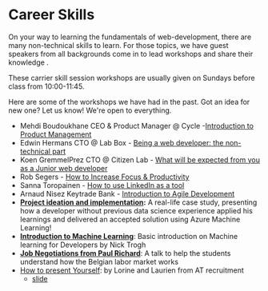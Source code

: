 # Career Skills

On your way to learning the fundamentals of web-development, there are many non-technical skills to learn. For those topics, we have guest speakers from all backgrounds come in to lead workshops and share their knowledge .

These carrier skill session workshops are usually given on Sundays before class from 10:00-11:45.

Here are some of the workshops we have had in the past. Got an idea for new one? Let us know! We're open to everything.

* Mehdi Boudoukhane CEO & Product Manager @ Cycle -[Introduction to Product Management](https://app.ludus.one/8bf64bb6-8f28-4895-825d-473e128a86fc#1)
* Edwin Hermans CTO @ Lab Box - [Being a web developer: the non-technical part](HYF%20-%20Being%20a%20developer\_%20the%20non-technical%20part.pdf)
* Koen GremmelPrez CTO @ Citizen Lab - [What will be expected from you as a Junior web developer](https://docs.google.com/presentation/d/1mUWeyNE4s1cJowZSHOZBEYRqTPEoRBvdOV9BoTtSTuA/edit#slide=id.p)
* Rob Segers - [How to Increase Focus & Productivity](https://github.com/HackYourFutureBelgium/hack-the-talks/blob/master/How\_to\_increase\_focus%26productivity.pdf)
* Sanna Toropainen - [How to use LinkedIn as a tool](https://github.com/HackYourFutureBelgium/hack-the-talks/blob/master/How%20to%20use%20LinkedIn.pdf)
* Arnaud Nisez Keytrade Bank - [Introduction to Agile Development](https://vimeo.com/493035855/b4e2d05fa4)
* [**Project ideation and implementation**](https://vimeo.com/517766065)**:** A real-life case study, presenting how a developer without previous data science experience applied his learnings and delivered an accepted solution using Azure Machine Learning!
* [**Introduction to Machine Learning**](https://vimeo.com/480919240): Basic introduction on Machine learning for Developers by Nick Trogh
* [**Job Negotiations from Paul Richard**](https://vimeo.com/485055014): A talk to help the students understand how the Belgian labor market works
* [How to present Yourself](https://youtu.be/4mMVbKaOHTI): by Lorine and Laurien from AT recruitment
  * [slide ](../assets/How%20to%20present%20yourself.pdf)
